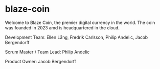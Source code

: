 # blaze-coin

Welcome to Blaze Coin, the premier digital currency in the world.
The coin was founded in 2023 amd is headquartered in the cloud.

Development Team: Ellen Lång, Fredrik Carlsson, Philip Andelic, Jacob Bergendorff 

Scrum Master / Team Lead: Philip Andelic

Product Owner: Jacob Bergendorff
